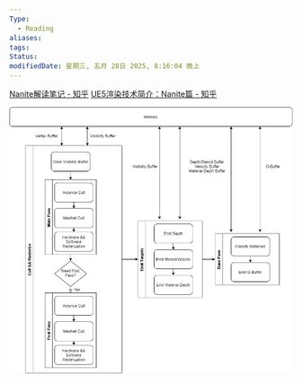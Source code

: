 ```yaml
---
Type:
  - Reading
aliases: 
tags: 
Status: 
modifiedDate: 星期三, 五月 28日 2025, 8:16:04 晚上
---
```

[Nanite解读笔记 - 知乎](https://zhuanlan.zhihu.com/p/683766214)
[UE5渲染技术简介：Nanite篇 - 知乎](https://zhuanlan.zhihu.com/p/382687738)

![](assets/Nanite%20games104%20学习-6.png)
